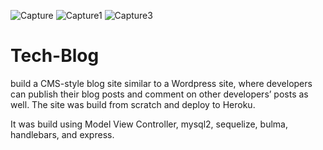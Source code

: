 ![Capture](https://user-images.githubusercontent.com/44445250/123883457-0ff32400-d917-11eb-9008-0171cfaa8e87.PNG)
![Capture1](https://user-images.githubusercontent.com/44445250/123883468-1386ab00-d917-11eb-84cd-033d05aae672.PNG)
![Capture3](https://user-images.githubusercontent.com/44445250/123883474-15e90500-d917-11eb-8ea1-7c522c29be57.PNG)


# Tech-Blog
build a CMS-style blog site similar to a Wordpress site, where developers can publish their blog posts and comment on other developers’ posts as well. The site was build from scratch and deploy to Heroku. 

It was build using Model View Controller, mysql2, sequelize, bulma, handlebars, and express.

